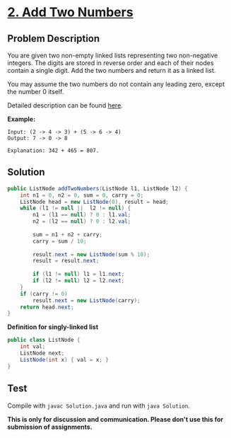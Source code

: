 # [2. Add Two Numbers][title]

## Problem Description

You are given two non-empty linked lists representing two non-negative integers. The digits are stored in reverse order and each of their nodes contain a single digit. Add the two numbers and return it as a linked list.

You may assume the two numbers do not contain any leading zero, except the number 0 itself.

Detailed description can be found [here][title].

**Example:**

```
Input: (2 -> 4 -> 3) + (5 -> 6 -> 4)
Output: 7 -> 0 -> 8

Explanation: 342 + 465 = 807.
```

## Solution

```java
public ListNode addTwoNumbers(ListNode l1, ListNode l2) {
    int n1 = 0, n2 = 0, sum = 0, carry = 0;
    ListNode head = new ListNode(0), result = head;
    while (l1 != null ||  l2 != null) {
        n1 = (l1 == null) ? 0 : l1.val;
        n2 = (l2 == null) ? 0 : l2.val;
        
        sum = n1 + n2 + carry;
        carry = sum / 10;
        
        result.next = new ListNode(sum % 10);
        result = result.next;
        
        if (l1 != null) l1 = l1.next;
        if (l2 != null) l2 = l2.next;
    }
    if (carry != 0)
        result.next = new ListNode(carry);
    return head.next;
}
```

**Definition for singly-linked list**

```java
public class ListNode {
    int val;
    ListNode next;
    ListNode(int x) { val = x; }
}
```

## Test

Compile with `javac Solution.java` and run with `java Solution`.


**This is only for discussion and communication. Please don't use this for submission of assignments.**

[title]: https://leetcode.com/problems/add-two-numbers/